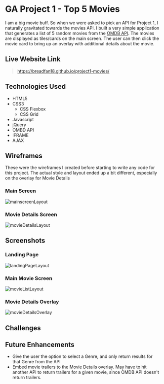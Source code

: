 # GA Project 1 - Top 5 Movies
I am a big movie buff. So when we were asked to pick an API for Project 1, I naturally gravitated towards the movies API. I built a very simple application that generates a list of 5 random movies from the [OMDB API]('http://omdbapi.com/). The movies are displayed as tiles/cards on the main screen. The user can then click the movie card to bring up an overlay with additional details about the movie. 

## Live Website Link
> https://breadfan18.github.io/project1-movies/

## Technologies Used
- HTML5
- CSS3
    - CSS Flexbox
    - CSS Grid
- Javascript
- jQuery
- OMBD API
- IFRAME
- AJAX

## Wireframes 
These were the wireframes I created before starting to write any code for this project. The actual style and layout ended up a bit different, especially on the overlay for Movie Details

### Main Screen
![mainscreenLayout](https://i.imgur.com/eiBBmJ0.png)

### Movie Details Screen
![movieDetailsLayout](https://i.imgur.com/snihUDH.png)


## Screenshots

### Landing Page
![landingPageLayout](https://i.imgur.com/62lpZaL.png)

### Main Movie Screen
![movieListLayout](https://i.imgur.com/BOWb46K.jpg)

### Movie Details Overlay
![movieDetailsOverlay](https://i.imgur.com/Go4GPlG.png)

## Challenges
### 


## Future Enhancements
- Give the user the option to select a Genre, and only return results for that Genre from the API
- Embed movie trailers to the Movie Details overlay. May have to hit another API to return trailers for a given movie, since OMDB API doesn't return trailers. 